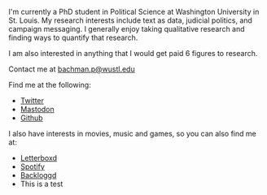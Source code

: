 
I'm currently a PhD student in Political Science at Washington University in St.
Louis. My research interests include text as data, judicial politics, and
campaign messaging. I generally enjoy taking qualitative research and finding
ways to quantify that research.


I am also interested in anything that I would get paid 6 figures to research.

Contact me at [bachman.p@wustl.edu](mailto:bachman.p@wustl.edu)

Find me at the following:
- [Twitter](https://twitter.com/peterjbachman)
- <a rel="me" href="https://mastodon.online/@peterjbachman">Mastodon</a>
- [Github](https://github.com/peterjbachman)

I also have interests in movies, music and games, so you can also find me at:
- [Letterboxd](https://letterboxd.com/PeterJBachman/)
- [Spotify](https://open.spotify.com/user/x5xyifk4f697kabe2mm1u95p5?si=972ccc2d5bca40cd)
- [Backloggd](https://www.backloggd.com/u/PeterJBachman/)
- This is a test